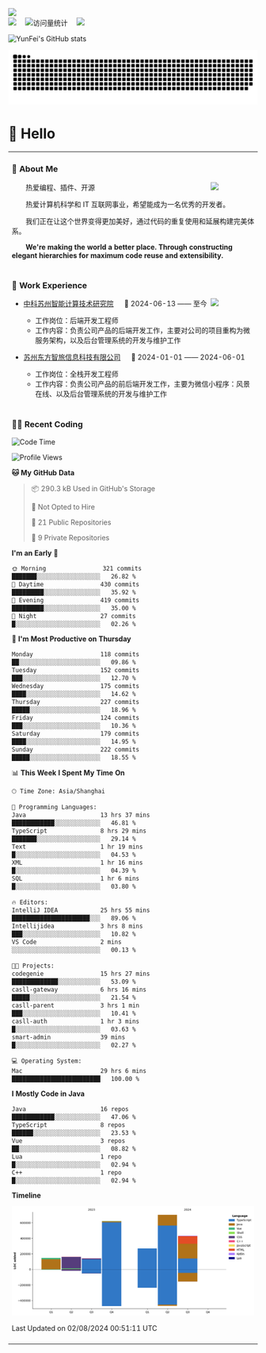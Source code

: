   <!-- dynamic typing effect 动态打字效果 -->
  <div>
    <a href="http://yunfei.plus">
      <img src="https://readme-typing-svg.demolab.com?font=Fira+Code&pause=1000&width=435&lines=console.log(%22Hello%2C%20World%22);祝您今天愉快!&center=true&size=27" />
    </a>
  </div>

  <div>
    <a href="http://yunfei.plus/"><img src="https://img.shields.io/badge/Website-博客-8c36db" /></a>&emsp;
    <!-- visitor -->
    <img src="https://komarev.com/ghpvc/?username=yunfeidog&label=Views&color=orange&style=flat" alt="访问量统计" />&emsp;
    <!-- wakatime -->    
    <a href="https://wakatime.com/@yunfeidog"><img src="https://wakatime.com/badge/user/42d0678c-368b-448b-9a77-5d21c5b55352.svg" /></a>
  </div>

![YunFei's GitHub stats](https://github-readme-stats.vercel.app/api?username=yunfeidog)

![snake](./dist/github-contribution-grid-snake.svg)

#  🙋 Hello

<table>


<tr><td>

### 🤺 About Me

<img align="right" width="88" src="https://cdn.jsdelivr.net/gh/yunfeidog/yunfeidog/assets/images/jobs.png" />

<p>&emsp;&emsp;热爱编程、插件、开源</p>
<p>&emsp;&emsp;热爱计算机科学和 IT 互联网事业，希望能成为一名优秀的开发者。</p>
<p>&emsp;&emsp;我们正在让这个世界变得更加美好，通过代码的重复使用和延展构建完美体系。</p>
<p>&emsp;&emsp;<strong>We're making the world a better place. Through constructing elegant hierarchies for maximum code reuse and extensibility.</strong></p>

</td></tr> 

<tr><td>

### 🏢 Work Experience

<img align="right" width="88" src="https://cdn.jsdelivr.net/gh/yunfeidog/yunfeidog/assets/images/yuanze.png" />

- [中科苏州智能计算技术研究院](http://iict.ac.cn/sy) &emsp; 📌 2024-06-13 —— 至今

  - 工作岗位：后端开发工程师
  - 工作内容：负责公司产品的后端开发工作，主要对公司的项目重构为微服务架构，以及后台管理系统的开发与维护工作

- [苏州东方智旅信息科技有限公司](http://www.leyoobao.com/) &emsp; 📌 2024-01-01 —— 2024-06-01

    - 工作岗位：全栈开发工程师
    - 工作内容：负责公司产品的前后端开发工作，主要为微信小程序：风景在线、以及后台管理系统的开发与维护工作


</td></tr>

<tr><td>

### 👩‍💻 Recent Coding
<!--START_SECTION:waka-->
![Code Time](http://img.shields.io/badge/Code%20Time-1%2C503%20hrs%209%20mins-blue)

![Profile Views](http://img.shields.io/badge/Profile%20Views-2-blue)

**🐱 My GitHub Data** 

> 📦 290.3 kB Used in GitHub's Storage 
 > 
> 🚫 Not Opted to Hire
 > 
> 📜 21 Public Repositories 
 > 
> 🔑 9 Private Repositories 
 > 
**I'm an Early 🐤** 

```text
🌞 Morning                321 commits         ███████░░░░░░░░░░░░░░░░░░   26.82 % 
🌆 Daytime                430 commits         █████████░░░░░░░░░░░░░░░░   35.92 % 
🌃 Evening                419 commits         █████████░░░░░░░░░░░░░░░░   35.00 % 
🌙 Night                  27 commits          █░░░░░░░░░░░░░░░░░░░░░░░░   02.26 % 
```
📅 **I'm Most Productive on Thursday** 

```text
Monday                   118 commits         ██░░░░░░░░░░░░░░░░░░░░░░░   09.86 % 
Tuesday                  152 commits         ███░░░░░░░░░░░░░░░░░░░░░░   12.70 % 
Wednesday                175 commits         ████░░░░░░░░░░░░░░░░░░░░░   14.62 % 
Thursday                 227 commits         █████░░░░░░░░░░░░░░░░░░░░   18.96 % 
Friday                   124 commits         ███░░░░░░░░░░░░░░░░░░░░░░   10.36 % 
Saturday                 179 commits         ████░░░░░░░░░░░░░░░░░░░░░   14.95 % 
Sunday                   222 commits         █████░░░░░░░░░░░░░░░░░░░░   18.55 % 
```


📊 **This Week I Spent My Time On** 

```text
🕑︎ Time Zone: Asia/Shanghai

💬 Programming Languages: 
Java                     13 hrs 37 mins      ████████████░░░░░░░░░░░░░   46.81 % 
TypeScript               8 hrs 29 mins       ███████░░░░░░░░░░░░░░░░░░   29.14 % 
Text                     1 hr 19 mins        █░░░░░░░░░░░░░░░░░░░░░░░░   04.53 % 
XML                      1 hr 16 mins        █░░░░░░░░░░░░░░░░░░░░░░░░   04.39 % 
SQL                      1 hr 6 mins         █░░░░░░░░░░░░░░░░░░░░░░░░   03.80 % 

🔥 Editors: 
IntelliJ IDEA            25 hrs 55 mins      ██████████████████████░░░   89.06 % 
Intellijidea             3 hrs 8 mins        ███░░░░░░░░░░░░░░░░░░░░░░   10.82 % 
VS Code                  2 mins              ░░░░░░░░░░░░░░░░░░░░░░░░░   00.13 % 

🐱‍💻 Projects: 
codegenie                15 hrs 27 mins      █████████████░░░░░░░░░░░░   53.09 % 
casll-gateway            6 hrs 16 mins       █████░░░░░░░░░░░░░░░░░░░░   21.54 % 
casll-parent             3 hrs 1 min         ███░░░░░░░░░░░░░░░░░░░░░░   10.41 % 
casll-auth               1 hr 3 mins         █░░░░░░░░░░░░░░░░░░░░░░░░   03.63 % 
smart-admin              39 mins             █░░░░░░░░░░░░░░░░░░░░░░░░   02.27 % 

💻 Operating System: 
Mac                      29 hrs 6 mins       █████████████████████████   100.00 % 
```

**I Mostly Code in Java** 

```text
Java                     16 repos            ████████████░░░░░░░░░░░░░   47.06 % 
TypeScript               8 repos             ██████░░░░░░░░░░░░░░░░░░░   23.53 % 
Vue                      3 repos             ██░░░░░░░░░░░░░░░░░░░░░░░   08.82 % 
Lua                      1 repo              █░░░░░░░░░░░░░░░░░░░░░░░░   02.94 % 
C++                      1 repo              █░░░░░░░░░░░░░░░░░░░░░░░░   02.94 % 
```



**Timeline**

![Lines of Code chart](https://raw.githubusercontent.com/yunfeidog/yunfeidog/main/assets/bar_graph.png)


 Last Updated on 02/08/2024 00:51:11 UTC
<!--END_SECTION:waka-->

</td></tr>




<tr><td>

